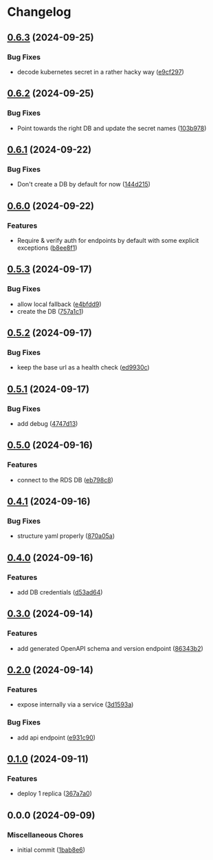 # Changelog

## [0.6.3](https://github.com/johnjaredprater/gym_track_core/compare/v0.6.2...v0.6.3) (2024-09-25)


### Bug Fixes

* decode kubernetes secret in a rather hacky way ([e9cf297](https://github.com/johnjaredprater/gym_track_core/commit/e9cf2970c64edbc4d191b8afe692fbe6139e2612))

## [0.6.2](https://github.com/johnjaredprater/gym_track_core/compare/v0.6.1...v0.6.2) (2024-09-25)


### Bug Fixes

* Point towards the right DB and update the secret names ([103b978](https://github.com/johnjaredprater/gym_track_core/commit/103b978acdcc65d30576c58077d7a07d774ab3e7))

## [0.6.1](https://github.com/johnjaredprater/gym_track_core/compare/v0.6.0...v0.6.1) (2024-09-22)


### Bug Fixes

* Don't create a DB by default for now ([144d215](https://github.com/johnjaredprater/gym_track_core/commit/144d215c232eb96f7468879847764abf3ce96c22))

## [0.6.0](https://github.com/johnjaredprater/gym_track_core/compare/v0.5.3...v0.6.0) (2024-09-22)


### Features

* Require & verify auth for endpoints by default with some explicit exceptions ([b8ee8f1](https://github.com/johnjaredprater/gym_track_core/commit/b8ee8f12438274aa197b00182eb2a86628ad7876))

## [0.5.3](https://github.com/johnjaredprater/gym_track_core/compare/v0.5.2...v0.5.3) (2024-09-17)


### Bug Fixes

* allow local fallback ([e4bfdd9](https://github.com/johnjaredprater/gym_track_core/commit/e4bfdd9fb78e0c53e8523febf8d3e577c5cd7a43))
* create the DB ([757a1c1](https://github.com/johnjaredprater/gym_track_core/commit/757a1c1d1fbb85a09d54d9a939514f2c985908e8))

## [0.5.2](https://github.com/johnjaredprater/gym_track_core/compare/v0.5.1...v0.5.2) (2024-09-17)


### Bug Fixes

* keep the base url as a health check ([ed9930c](https://github.com/johnjaredprater/gym_track_core/commit/ed9930c6adde04c875bb09bba27b4dc7191f3911))

## [0.5.1](https://github.com/johnjaredprater/gym_track_core/compare/v0.5.0...v0.5.1) (2024-09-17)


### Bug Fixes

* add debug ([4747d13](https://github.com/johnjaredprater/gym_track_core/commit/4747d13306f406d16fccb7a6060acbddcc01c056))

## [0.5.0](https://github.com/johnjaredprater/gym_track_core/compare/v0.4.1...v0.5.0) (2024-09-16)


### Features

* connect to the RDS DB ([eb798c8](https://github.com/johnjaredprater/gym_track_core/commit/eb798c89ac5bfd456d8dcd2429dde82aa9839ffe))

## [0.4.1](https://github.com/johnjaredprater/gym_track_core/compare/v0.4.0...v0.4.1) (2024-09-16)


### Bug Fixes

* structure yaml properly ([870a05a](https://github.com/johnjaredprater/gym_track_core/commit/870a05aa3f93a6bd4d0f5e0697b2bd07f36235f7))

## [0.4.0](https://github.com/johnjaredprater/gym_track_core/compare/v0.3.0...v0.4.0) (2024-09-16)


### Features

* add DB credentials ([d53ad64](https://github.com/johnjaredprater/gym_track_core/commit/d53ad64a8e9e221fe3b5cd538063086471f0119f))

## [0.3.0](https://github.com/johnjaredprater/gym_track_core/compare/v0.2.0...v0.3.0) (2024-09-14)


### Features

* add generated OpenAPI schema and version endpoint ([86343b2](https://github.com/johnjaredprater/gym_track_core/commit/86343b25b844f3d74d7e643cb6aab049e1ffc91b))

## [0.2.0](https://github.com/johnjaredprater/gym_track_core/compare/v0.1.0...v0.2.0) (2024-09-14)


### Features

* expose internally via a service ([3d1593a](https://github.com/johnjaredprater/gym_track_core/commit/3d1593a2530f23ee706efc686714c62c9eb1da46))


### Bug Fixes

* add api endpoint ([e931c90](https://github.com/johnjaredprater/gym_track_core/commit/e931c90e43e169b127f7dfe3584d6c10c86209ab))

## [0.1.0](https://github.com/johnjaredprater/gym_track_core/compare/v0.0.0...v0.1.0) (2024-09-11)


### Features

* deploy 1 replica ([367a7a0](https://github.com/johnjaredprater/gym_track_core/commit/367a7a0f1432dedb2440d7eb3c5c220136c38f33))

## 0.0.0 (2024-09-09)


### Miscellaneous Chores

* initial commit ([1bab8e6](https://github.com/johnjaredprater/gym_track_core/commit/1bab8e622376a51011221766f58e63ae15dc3919))
